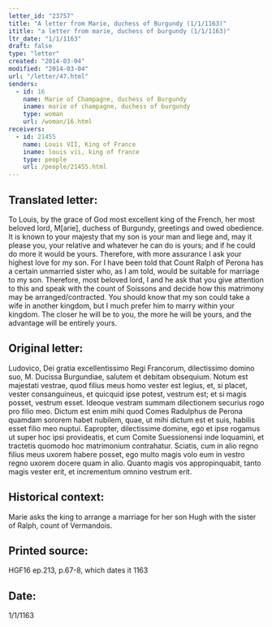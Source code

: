 ```yaml
---
letter_id: "23757"
title: "A letter from Marie, duchess of Burgundy (1/1/1163)"
ititle: "a letter from marie, duchess of burgundy (1/1/1163)"
ltr_date: "1/1/1163"
draft: false
type: "letter"
created: "2014-03-04"
modified: "2014-03-04"
url: "/letter/47.html"
senders:
  - id: 16
    name: Marie of Champagne, duchess of Burgundy
    iname: marie of champagne, duchess of burgundy
    type: woman
    url: /woman/16.html
receivers:
  - id: 21455
    name: Louis VII, King of France
    iname: louis vii, king of france
    type: people
    url: /people/21455.html
---
```

<h2> Translated letter:</h2>To Louis, by the grace of God most excellent king of the French, her most beloved lord, M[arie], duchess of Burgundy, greetings and owed obedience.
It is known to your majesty that my son is your man and liege and, may it please you, your relative  and whatever he can do is yours; and if he could do more it would be yours.  Therefore, with more assurance I ask your highest love for my son.  For I have been told that Count Ralph of Perona has a certain unmarried sister who, as I am told, would be suitable for marriage to my son.  Therefore, most beloved lord, I and he ask that you give attention to this and speak with the count of Soissons and decide how this matrimony may be arranged/contracted.  You should know that my son could take a wife in another kingdom, but I much prefer him to marry within your kingdom.  The closer he will be to you, the more he will be yours, and the advantage will be entirely yours.
<h2 class="mt-4"> Original letter:</h2>Ludovico, Dei gratia excellentissimo Regi Francorum, dilectissimo domino suo, M. Ducissa Burgundiae, salutem et debitam obsequium. Notum est majestati vestrae, quod filius meus homo vester est legius, et, si placet, vester consanguineus, et quicquid ipse potest, vestrum est; et si magis posset, vestrum esset. Ideoque vestram summam dilectionem securius rogo pro filio meo. Dictum est enim mihi quod Comes Radulphus de Perona quamdam sororem habet nubilem, quae, ut mihi dictum est et suis, habilis esset filio meo nuptui. Eapropter, dilectissime domine, ego et ipse rogamus ut super hoc ipsi provideatis, et cum Comite Suessionensi inde loquamini, et tractetis quomodo hoc matrimonium contrahatur. Sciatis, cum in alio regno filius meus uxorem habere posset, ego multo magis volo eum in vestro regno uxorem docere quam in alio. Quanto magis vos appropinquabit, tanto magis vester erit, et incrementum omnino vestrum erit.
<h2 class="mt-4"> Historical context:</h2>Marie asks the king to arrange a marriage for her son Hugh with the sister of Ralph, count of Vermandois.
<h2 class="mt-4"> Printed source:</h2>HGF16 ep.213, p.67-8, which dates it 1163
<h2 class="mt-4"> Date:</h2>1/1/1163